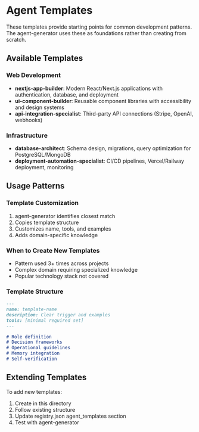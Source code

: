 # Agent Templates

These templates provide starting points for common development patterns. The agent-generator uses these as foundations rather than creating from scratch.

## Available Templates

### Web Development
- **nextjs-app-builder**: Modern React/Next.js applications with authentication, database, and deployment
- **ui-component-builder**: Reusable component libraries with accessibility and design systems
- **api-integration-specialist**: Third-party API connections (Stripe, OpenAI, webhooks)

### Infrastructure
- **database-architect**: Schema design, migrations, query optimization for PostgreSQL/MongoDB
- **deployment-automation-specialist**: CI/CD pipelines, Vercel/Railway deployment, monitoring

## Usage Patterns

### Template Customization
1. agent-generator identifies closest match
2. Copies template structure
3. Customizes name, tools, and examples
4. Adds domain-specific knowledge

### When to Create New Templates
- Pattern used 3+ times across projects
- Complex domain requiring specialized knowledge
- Popular technology stack not covered

### Template Structure
```markdown
---
name: template-name
description: Clear trigger and examples
tools: [minimal required set]
---

# Role definition
# Decision frameworks
# Operational guidelines
# Memory integration
# Self-verification
```

## Extending Templates

To add new templates:
1. Create in this directory
2. Follow existing structure
3. Update registry.json agent_templates section
4. Test with agent-generator